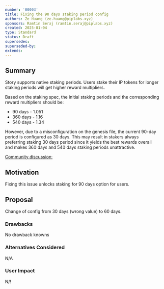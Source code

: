 ```yaml
---
number: '00003'
title: Fixing the 90 days staking period config
authors: Ze Huang (ze.huang@piplabs.xyz)
sponsors: Ramtin Seraj (ramtin.seraj@piplabs.xyz)
created: 2025-01-04
type: Standard
status: Draft
supersedes: 
superseded-by: 
extends: 
---
```


## Summary

Story supports native staking periods. Users stake their IP tokens 
for longer staking periods will get higher reward multipliers.

Based on the staking spec, the initial staking periods and the 
corresponding reward multipliers should be:

- 90 days - 1.051
- 360 days - 1.16
- 540 days - 1.34

However, due to a misconfiguration on the genesis file, the current 
90-day period is configured as 30 days. This may result in stakers 
always preferring staking 30 days period since it yields the best 
rewards overall and makes 360 days and 540 days staking periods 
unattractive.

[Community discussion:](https://forum.story.foundation/t/increase-the-30-days-staking-period-to-90-days/43/1)

## Motivation

Fixing this issue unlocks staking for 90 days option for users.

## Proposal

Change of config from 30 days (wrong value) to 60 days.

### Drawbacks

No drawback knowns

### Alternatives Considered

N/A

### User Impact

N/!
